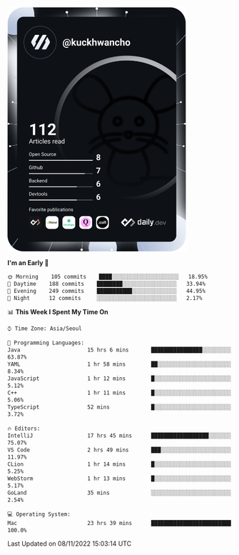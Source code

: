 <a href="https://app.daily.dev/kuckhwancho"><img src="https://github.com/kuckjwi0928/kuckjwi0928/blob/master/devcard.svg" width="400" alt="Kuckjwi Devcard"/></a>

<!--START_SECTION:waka-->
**I'm an Early 🐤** 

```text
🌞 Morning    105 commits    ████░░░░░░░░░░░░░░░░░░░░░   18.95% 
🌆 Daytime    188 commits    ████████░░░░░░░░░░░░░░░░░   33.94% 
🌃 Evening    249 commits    ███████████░░░░░░░░░░░░░░   44.95% 
🌙 Night      12 commits     ░░░░░░░░░░░░░░░░░░░░░░░░░   2.17%

```


📊 **This Week I Spent My Time On** 

```text
⌚︎ Time Zone: Asia/Seoul

💬 Programming Languages: 
Java                     15 hrs 6 mins       ████████████████░░░░░░░░░   63.87% 
YAML                     1 hr 58 mins        ██░░░░░░░░░░░░░░░░░░░░░░░   8.34% 
JavaScript               1 hr 12 mins        █░░░░░░░░░░░░░░░░░░░░░░░░   5.12% 
C++                      1 hr 11 mins        █░░░░░░░░░░░░░░░░░░░░░░░░   5.06% 
TypeScript               52 mins             █░░░░░░░░░░░░░░░░░░░░░░░░   3.72%

🔥 Editors: 
IntelliJ                 17 hrs 45 mins      ██████████████████░░░░░░░   75.07% 
VS Code                  2 hrs 49 mins       ███░░░░░░░░░░░░░░░░░░░░░░   11.97% 
CLion                    1 hr 14 mins        █░░░░░░░░░░░░░░░░░░░░░░░░   5.25% 
WebStorm                 1 hr 13 mins        █░░░░░░░░░░░░░░░░░░░░░░░░   5.17% 
GoLand                   35 mins             ░░░░░░░░░░░░░░░░░░░░░░░░░   2.54%

💻 Operating System: 
Mac                      23 hrs 39 mins      █████████████████████████   100.0%

```


 Last Updated on 08/11/2022 15:03:14 UTC
<!--END_SECTION:waka-->
